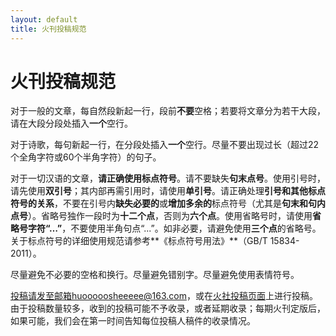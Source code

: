 ```yaml
---
layout: default
title: 火刊投稿规范
---
```


# 火刊投稿规范

对于一般的文章，每自然段新起一行，段前**不要**空格；若要将文章分为若干大段，请在大段分段处插入**一个**空行。

对于诗歌，每句新起一行，在分段处插入**一个**空行。尽量不要出现过长（超过22个全角字符或60个半角字符）的句子。

对于一切汉语的文章，**请正确使用标点符号**。请不要缺失**句末点号**。使用引号时，请先使用**双引号**；其内部再需引用时，请使用**单引号**。请正确处理**引号和其他标点符号的关系**，不要在引号内**缺失必要的**或**增加多余的**标点符号（尤其是**句末和句内点号**）。省略号独作一段时为**十二个点**，否则为**六个点**。使用省略号时，请使用**省略号字符“…”**，不要使用半角句点“...”。如非必要，请避免使用**三个点**的省略号。关于标点符号的详细使用规范请参考**《标点符号用法》**（GB/T 15834-2011）。

尽量避免不必要的空格和换行。尽量避免错别字。尽量避免使用表情符号。

投稿请发至邮箱huooooosheeeee@163.com，或在[火社投稿页面]({{site.baseurl}}/)上进行投稿。由于投稿数量较多，收到的投稿可能不予收录，或者延期收录；每期火刊定版后，如果可能，我们会在第一时间告知每位投稿人稿件的收录情况。
